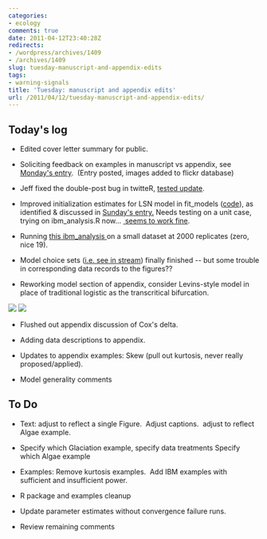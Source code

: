 ```yaml
---
categories:
- ecology
comments: true
date: 2011-04-12T23:40:28Z
redirects:
- /wordpress/archives/1409
- /archives/1409
slug: tuesday-manuscript-and-appendix-edits
tags:
- warning-signals
title: 'Tuesday: manuscript and appendix edits'
url: /2011/04/12/tuesday-manuscript-and-appendix-edits/
---
```


## Today's log





	
  * Edited cover letter summary for public.

	
  * Soliciting feedback on examples in manuscript vs appendix, see [Monday's entry](http://www.carlboettiger.info/archives/1408).  (Entry posted, images added to flickr database)

	
  * Jeff fixed the double-post bug in twitteR, [tested update](http://www.carlboettiger.info/archives/1361).

	
  * Improved initialization estimates for LSN model in fit_models ([code](https://github.com/cboettig/structured-populations/commit/b11f4392519f98a466c37b2cf5e9d4819965a232)), as identified & discussed in [Sunday's entry.](http://www.carlboettiger.info/archives/1389) Needs testing on a unit case, trying on ibm_analysis.R now... [ seems to work fine](http://www.flickr.com/photos/cboettig/5614310030/).

	
  * Running [this ibm_analysis ](https://github.com/cboettig/structured-populations/commit/2b85b0e24faa478b284ee261a287ba03759182f7)on a small dataset at 2000 replicates (zero, nice 19).

	
  * Model choice sets ([i.e. see in stream](http://www.flickr.com/photos/cboettig/5613555396/in/photostream)) finally finished -- but some trouble in corresponding data records to the figures??

	
  * Reworking model section of appendix, consider Levins-style model in place of traditional logistic as the transcritical bifurcation.


![]( http://farm6.staticflickr.com/5025/5615505110_4feb0e5269_o.jpg )
 ![]( http://farm6.staticflickr.com/5183/5614584928_4d258d1987_o.png )


	
  * Flushed out appendix discussion of Cox's delta.

	
  * Adding data descriptions to appendix.

	
  * Updates to appendix examples: Skew (pull out kurtosis, never really proposed/applied).

	
  * Model generality comments




## To Do





	
  * Text: adjust to reflect a single Figure.  Adjust captions.  adjust to reflect Algae example.

	
  * Specify which Glaciation example, specify data treatments
Specify which Algae example

	
  * Examples: Remove kurtosis examples.  Add IBM examples with sufficient and insufficient power.

	
  * R package and examples cleanup

	
  * Update parameter estimates without convergence failure runs.

	
  * Review remaining comments


